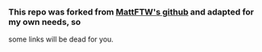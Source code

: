 ### This repo was forked from [MattFTW's github](https://github.com/Matt-FTW/startpage) and adapted for my own needs, so

some links will be dead for you.
